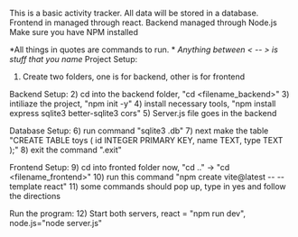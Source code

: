 This is a basic activity tracker. All data will be stored in a database. Frontend in managed through react. Backend managed through Node.js
Make sure you have NPM installed

*All things in quotes are commands to run.   *
*Anything between < -- > is stuff that you name*
Project Setup:
1) Create two folders, one is for backend, other is for frontend

Backend Setup:
2) cd into the backend folder, "cd <filename_backend>"
3) intiliaze the project, "npm init -y"
4) install necessary tools, "npm install express sqlite3 better-sqlite3 cors"
5) Server.js file goes in the backend

Database Setup:
6) run command "sqlite3 <what you want to name your database>.db"
7) next make the table "CREATE TABLE toys (
    id INTEGER PRIMARY KEY,
    name TEXT,
    type TEXT
);"
8) exit the command ".exit"

Frontend Setup:
9) cd into fronted folder now, "cd .." -> "cd <filename_frontend>"
10) run this command "npm create vite@latest <filename> -- --template react"
11) some commands should pop up, type in yes and follow the directions

Run the program:
12) Start both servers, react = "npm run dev", node.js="node server.js"
